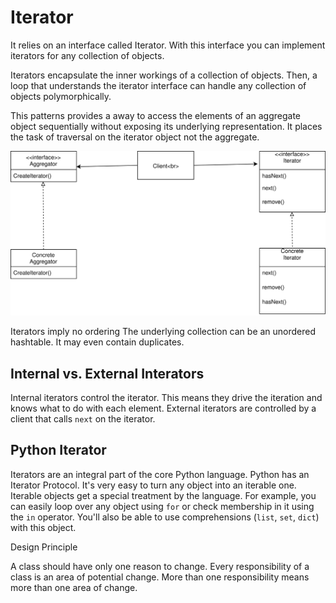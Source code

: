 # Iterator

It relies on an interface called Iterator. With this interface you can implement iterators for any collection of objects.

Iterators encapsulate the inner workings of a collection of objects. Then, a loop that understands the iterator interface can handle any collection of objects polymorphically.

This patterns provides a away to access the elements of an aggregate object sequentially without exposing its underlying representation. It places the task of traversal on the iterator object not the aggregate.

![](/assets/iteratorDiagram.svg)

Iterators imply no ordering The underlying collection can be an unordered hashtable. It may even contain duplicates.

## Internal vs. External Interators

Internal iterators control the iterator. This means they drive the iteration and knows what to do with each element. External iterators are controlled by a client that calls `next` on the iterator.

## Python Iterator

Iterators are an integral part of the core Python language. Python has an Iterator Protocol. It's very easy to turn any object into an iterable one. Iterable objects get a special treatment by the language. For example, you can easily loop over any object using `for` or check membership in it using the `in` operator. You'll also be able to use comprehensions \(`list`, `set`, `dict`\) with this object.

Design Principle

A class should have only one reason to change. Every responsibility of a class is an area of potential change. More than one responsibility means more than one area of change.



